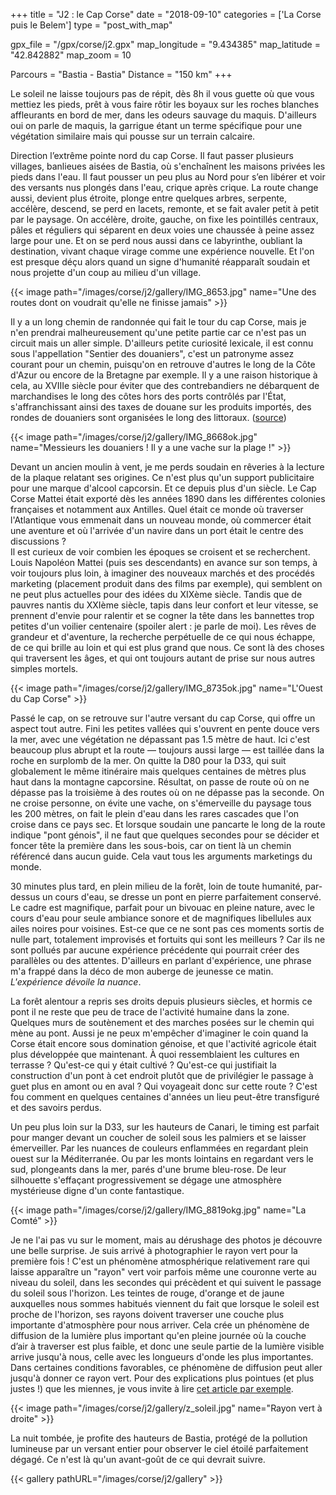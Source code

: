 +++
title = "J2 : le Cap Corse"
date = "2018-09-10"
categories = ['La Corse puis le Belem']
type = "post_with_map"

gpx_file = "/gpx/corse/j2.gpx"
map_longitude = "9.434385"
map_latitude = "42.842882"
map_zoom = 10

Parcours = "Bastia - Bastia"
Distance = "150 km"
+++

Le soleil ne laisse toujours pas de répit, dès 8h il vous guette où que vous mettiez les pieds, prêt à vous faire rôtir les boyaux sur les roches blanches affleurants en bord de mer, dans les odeurs sauvage du maquis.
D'ailleurs oui on parle de maquis, la garrigue étant un terme spécifique pour une végétation similaire mais qui pousse sur un terrain calcaire.

Direction l’extrême pointe nord du cap Corse. Il faut passer plusieurs villages, banlieues aisées de Bastia, où s'enchaînent les maisons privées les pieds dans l'eau. Il faut pousser un peu plus au Nord pour s’en libérer et voir des versants nus plongés dans l'eau, crique après crique.
La route change aussi, devient plus étroite, plonge entre quelques arbres, serpente, accélère, descend, se perd en lacets, remonte, et se fait avaler petit à petit par le paysage.
On accélère, droite, gauche, on fixe les pointillés centraux, pâles et réguliers qui séparent en deux voies une chaussée à peine assez large pour une. Et on se perd nous aussi dans ce labyrinthe, oubliant la destination, vivant chaque virage comme une expérience nouvelle. Et l'on est presque déçu alors quand un signe d'humanité réapparaît soudain et nous projette d'un coup au milieu d'un village.

{{< image path="/images/corse/j2/gallery/IMG_8653.jpg" name="Une des routes dont on voudrait qu'elle ne finisse jamais" >}}

Il y a un long chemin de randonnée qui fait le tour du cap Corse, mais je n'en prendrai malheureusement qu'une petite partie car ce n'est pas un circuit mais un aller simple. D'ailleurs petite curiosité lexicale, il est connu sous l'appellation "Sentier des douaniers", c'est un patronyme assez courant pour un chemin, puisqu'on en retrouve d'autres le long de la Côte d'Azur ou encore de la Bretagne par exemple.
Il y a une raison historique à cela, au XVIIIe siècle pour éviter que des contrebandiers ne débarquent de marchandises le long des côtes hors des ports contrôlés par l'État, s'affranchissant ainsi des taxes de douane sur les produits importés, des rondes de douaniers sont organisées le long des littoraux. ([source](https://www.bretagne.com/fr/la-bretagne/son-environnement/littoraux/sur-la-piste-du-sentier-des-douaniers))

{{< image path="/images/corse/j2/gallery/IMG_8668ok.jpg" name="Messieurs les douaniers ! Il y a une vache sur la plage !" >}}

Devant un ancien moulin à vent, je me perds soudain en rêveries à la lecture de la plaque relatant ses origines. Ce n'est plus qu'un support publicitaire pour une marque d'alcool capcorsin. Et ce depuis plus d'un siècle. Le Cap Corse Mattei était exporté dès les années 1890 dans les différentes colonies françaises et notamment aux Antilles. Quel était ce monde où traverser l'Atlantique vous emmenait dans un nouveau monde, où commercer était une aventure et où l'arrivée d'un navire dans un port était le centre des discussions ?   
Il est curieux de voir combien les époques se croisent et se recherchent. Louis Napoléon Mattei (puis ses descendants) en avance sur son temps, à voir toujours plus loin, à imaginer des nouveaux marchés et des procédés marketing (placement produit dans des films par exemple), qui semblent on ne peut plus actuelles pour des idées du XIXème siècle.
Tandis que de pauvres nantis du XXIème siècle, tapis dans leur confort et leur vitesse, se prennent d'envie pour ralentir et se cogner la tête dans les bannettes trop petites d'un voilier centenaire (spoiler alert : je parle de moi).
Les rêves de grandeur et d'aventure, la recherche perpétuelle de ce qui nous échappe, de ce qui brille au loin et qui est plus grand que nous. Ce sont là des choses qui traversent les âges, et qui ont toujours autant de prise sur nous autres simples mortels.

{{< image path="/images/corse/j2/gallery/IMG_8735ok.jpg" name="L'Ouest du Cap Corse" >}}

Passé le cap, on se retrouve sur l'autre versant du cap Corse, qui offre un aspect tout autre. Fini les petites vallées qui s'ouvrent en pente douce vers la mer, avec une végétation ne dépassant pas 1.5 mètre de haut. Ici c'est beaucoup plus abrupt et la route &mdash; toujours aussi large &mdash; est taillée dans la roche en surplomb de la mer.
On quitte la D80 pour la D33, qui suit globalement le même itinéraire mais quelques centaines de mètres plus haut dans la montagne capcorsine. Résultat, on passe de route où on ne dépasse pas la troisième à des routes où on ne dépasse pas la seconde.
On ne croise personne, on évite une vache, on s'émerveille du paysage tous les 200 mètres, on fait le plein d'eau dans les rares cascades que l'on croise dans ce pays sec.
Et lorsque soudain une pancarte le long de la route indique "pont génois", il ne faut que quelques secondes pour se décider et foncer tête la première dans les sous-bois, car on tient là un chemin référencé dans aucun guide. Cela vaut tous les arguments marketings du monde.

30 minutes plus tard, en plein milieu de la forêt, loin de toute humanité, par-dessus un cours d'eau, se dresse un pont en pierre parfaitement conservé. Le cadre est magnifique, parfait pour un bivouac en pleine nature, avec le cours d'eau pour seule ambiance sonore et de magnifiques libellules aux ailes noires pour voisines.
Est-ce que ce ne sont pas ces moments sortis de nulle part, totalement improvisés et fortuits qui sont les meilleurs ? Car ils ne sont pollués par aucune expérience précédente qui pourrait créer des parallèles ou des attentes.
D'ailleurs en parlant d'expérience, une phrase m'a frappé dans la déco de mon auberge de jeunesse ce matin. _L'expérience dévoile la nuance_.

La forêt alentour a repris ses droits depuis plusieurs siècles, et hormis ce pont il ne reste que peu de trace de l'activité humaine dans la zone. Quelques murs de soutènement et des marches posées sur le chemin qui mène au pont. Aussi je ne peux m'empêcher d'imaginer le coin quand la Corse était encore sous domination génoise, et que l'activité agricole était plus développée que maintenant. À quoi ressemblaient les cultures en terrasse ? Qu'est-ce qui y était cultivé ? Qu'est-ce qui justifiait la construction d'un pont à cet endroit plutôt que de privilégier le passage à guet plus en amont ou en aval ? Qui voyageait donc sur cette route ?
C'est fou comment en quelques centaines d'années un lieu peut-être transfiguré et des savoirs perdus.

Un peu plus loin sur la D33, sur les hauteurs de Canari, le timing est parfait pour manger devant un coucher de soleil sous les palmiers et se laisser émerveiller. Par les nuances de couleurs enflammées en regardant plein ouest sur la Méditerranée. Ou par les monts lointains en regardant vers le sud, plongeants dans la mer, parés d'une brume bleu-rose. De leur silhouette s'effaçant progressivement se dégage une atmosphère mystérieuse digne d'un conte fantastique.

{{< image path="/images/corse/j2/gallery/IMG_8819okg.jpg" name="La Comté" >}}

Je ne l'ai pas vu sur le moment, mais au dérushage des photos je découvre une belle surprise. Je suis arrivé à photographier le rayon vert pour la première fois ! C'est un phénomène atmosphérique relativement rare qui laisse apparaître un "rayon" vert voir parfois même une couronne verte au niveau du soleil, dans les secondes qui précèdent et qui suivent le passage du soleil sous l'horizon. Les teintes de rouge, d'orange et de jaune auxquelles nous sommes habitués viennent du fait que lorsque le soleil est proche de l'horizon, ses rayons doivent traverser une couche plus importante d'atmosphère pour nous arriver. Cela crée un phénomène de diffusion de la lumière plus important qu'en pleine journée où la couche d’air à traverser est plus faible, et donc une seule partie de la lumière visible arrive jusqu'à nous, celle avec les longueurs d'onde les plus importantes. Dans certaines conditions favorables, ce phénomène de diffusion peut aller jusqu'à donner ce rayon vert.
Pour des explications plus pointues (et plus justes !) que les miennes, je vous invite à lire [cet article par exemple](http://culturesciencesphysique.ens-lyon.fr/ressource/Rayon-vert-Thomas.xml). 

{{< image path="/images/corse/j2/gallery/z_soleil.jpg" name="Rayon vert à droite" >}}

La nuit tombée, je profite des hauteurs de Bastia, protégé de la pollution lumineuse par un versant entier pour observer le ciel étoilé parfaitement dégagé. Ce n'est là qu'un avant-goût de ce qui devrait suivre.


{{< gallery pathURL="/images/corse/j2/gallery" >}}